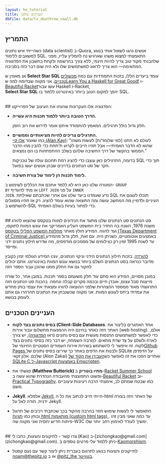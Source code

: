 ```yaml
---
layout: he_tutorial
title: העניינים שלפני
dbFile: data/tx_deathrow_small.db
---
```


<a name="impetus"></a>
## התמריץ
כשהיייתי איש נתונים (data scientist) ב-Quora, אנשים נהגו לשאול אותי בנוגע למשאבים ללימוד SQL. התאמצתי למצוא משהו שארגיש נח להמליץ עלייו, מפני שלהבנתי מקור טוב צריך להיות חינמי, ללא צורך בהרשמה ולקחת בחשבון את הפדגוגיה המתאימה&mdash; הוא צריך לדאוג למשתמשים שלו ולא היה שום דבר כזה בסביבה.

אנ מאמין ש **Select Star SQL** עומד ביעדים הללו, בזכות התמודדות עם כמה <a href="#technicals">מכשולים טכניים</a>. אני מקווה שבדומה למה ש<a href='http://learnyouahaskell.com/chapters'>Learn You a Haskell for Great Good!</a> ו-<a href='https://beautifulracket.com'>Beautiful Racket</a>עשו עבור Haskell ו-Racket,<br>**Select Star SQL** יהפך למקום הטוב ביותר באינטרנט ללמוד בו SQL.

<br>
<a name="pedagogy"></a>
## הפדגוגיה
אלו העקרונות שהנחו את העיצוב של הפרוייקט:

- <p><strong>הדרך הטובה ביותר ללמוד תכנות היא עשייה.</strong><br>

     חלק גדול כולל תרגילים. המאמץ להתמודד איתם אומר לדרוש את רוב הזמן.</p>

- <p><strong>התרגילים צריכים להיות מציאותיים וממשיים.</strong><br>
    כמו שאמר <a href="https://www.fastcompany.com/40435064/what-alan-kay-thinks-about-the-iphone-and-technology-now">אלן קיי (Alan Kay)</a>: "לעולם לא תתנו [למי שלומד/ת] לעשות משהו שהוא לא הדבר האמיתי&mdash; אבל תהיו חייבים לקרוע ת’תחת כדי להבין מהו הדבר הממשי בהקשר של דרך החשיבה שלהם בשלב ההתפתחות בו הם נמצאים.”</p>
    <p>בדומה, התרגילים כאן עוצבו כדי להציג רמת תחכום עולה של טכניקות SQL תוך כדי חקר של סט הנתונים בדרכים שבהן אנשים יעשו בפועל.</p>

- <p><strong>לימוד תכנות הן לימוד של צורת חשיבה.</strong><br>
המטרה שלנו כאן היא לא ללמד אתכם את הכללים לשימוש ב- <code>GROUP BY</code> או מתי להעדיף <code>LEFT JOIN</code> על פני <code>INNER JOIN</code>. נדע שעמדנו ביעד שלנו אם אחרי שכתבתם שאילתת SQL תוכלו לעצום את העיניים ולדמיין מה המחשב עושה ומה התוצאה שהוא עומד להציג. רק אז תהיו מסוגלים להשתמש ב-SQL כדי לפתור בעיות בעולם האמיתי.

<br>
<a name="dataset"></a>
## סט הנתונים
סט הנתונים שלנו מתעד את הנידונים למוות בטקסס שהוצאו להורג משנת 1976, השנה בה החזיר בית המשפט העליון האמריקני את עונש המוות לתוקפו, ועד להווה. המידע חולץ מאתר <a href='https://www.tdcj.state.tx.us/death_row/dr_executed_offenders.html'> מחלקת המשפט הפלילי בטקסס (Texas Department of Criminal Justice) </a> באמצעים אוטומטיים, כשניתן היה. עם זאת, חלק גדול מהמידע עד לשנת 1995 זמין רק כצילומים של מסמכים מודפסים, מה שדרש חילוץ נתונים ידני ומייסר.

המידע הגולמי זמין כקובץ csv <a href="data/tx_deathrow_full.csv"> להורדה</a>. בזכות חילוץ הנתונים הידני וניקוי הנתונים, מדובר כנראה בסט הנתונים השלם ביותר בנושא עונש המוות באינטרנט. אתם יכולים לחקור גם את החלק ממנו שהוכן עבור הספר הזה <sql-exercise
  data-question="זהו עורך קוד אינטרקטיבי. תוכלו לערוך את השאילתה שלמטה."
  data-comment="Shift+Enter הוא קיצור המקלדת להרצת השאילתה"
  data-default-text="SELECT *
FROM executions
LIMIT 3"></sql-exercise>

במובן מסויים, המידע הוא סתם עוד חלק משעמם בספר תכנות. במובן אחר, כל שורה מייצגת סבל עצום, אובדן חיים ובכמה מקרים קבלה ונחמה. בהכנת סט הנתונים הזה התרגשתי מאוד ממספר ההצהרות שלפני ההוצאה להורג ומצאתי את עצמי בוחן מחדש את עמדתי ביחס לעונש המוות. אני מקווה שכשנבחן את הנתונים תהרהרו גם אתם לעומק בנושא.
<br>
<a name="technicals"></a>

## העניינים הטכניים
- <p><strong>בסיס נתונים בצד לקוח (Client-Side Databases</strong>. אחד האתגרים בליצור את האתר הזה כאתר בחינם היה ההמנעות מתשלום עבור אירוח (web hosting). אולם, כדי לאפשר למשתמשים התנסות מעשית עם בסיס נתונים (ראו <a href="#pedagogy">הפדגוגיה</a>), יש צורך לארח ולשלם על צד שרת מתאים. למרבה השמחה, יש דבר כזה בסיסי נתונים בצד לקוח. זה איפשר לי להשתמש בשירות אירוח העמודים הסטטיים החינמי של<a href="https://pages.github.com">Github Pages </a>ולבנות את הדפים באתר כך שיריצו בסיס נתונים של SQLite על הדפדפן שלכם. אלון זקאי (Alon Zakai) ואחרים הפכו את זה לאפשר כש<a href="https://github.com/kripken/sql.js">העבירו את הקוד של SQLite C ל-Javascript באמצעות Emscripten</a>.</p>


- <p> פגשתי את <strong>(Matthew Butterick) מתיו בוטריק</strong> ב-<a href="https://summer-school.racket-lang.org/2018/">Racket Summer School</a> ופשוט התפוצצתי מהעבודה הנהדרת שהוא עשה ב-<a href="http://beautifulracket.com">Beautiful Racket</a> וב- <a href="http://practicaltypography.com">Practical Typography</a>. כמו שבטח שמתם לב, אימצתי הרבה רעיונות עיצוביים משם.</p>

- <p><strong>Jekyll</strong>. אלמלא <a href="https://jekyllrb.com/">Jekyll</a>, הייתי חייב לכתוב את כל ה-html של האתר הזה בצורה ידנית. תודה לאל על Jekyll.</p>

- <p>התאפשר לי לעשות שימוש חוזר בהרבה מהקוד בכך שכתבתי רכיבים של תרגול ובוחן כמו <a href="https://developer.mozilla.org/en-US/docs/Web/Web_Components"> תגיות html מותאמות (custom html tags) </a>. עד כמה שאני מבין זהו פיתוח חדיש יחסית ואני מקווה שה-W3C ימשיך לעודד לאימוץ רחב יותר שלו.</p>

<br>
<a name="contact"></a>
## צרו קשר
- לתיקונים והצעות, כתבו לי (Kao) ב-[zichongkao@gmail.com](zichongkao@gmail.com).
ניתן ללמוד עלי פרטים נוספים ב-<a href="http://kaomorphism.com">Kaomorphism</a>.

- לתייקונים והצעות בנוגע לתרגום בעברית ניתן ליצור קשר עם נעם קסטל
[noam@thepitz.io](noamoss@pitz.io) או ב [@pitz_the בטוויטר](http://twitter.com/pitz_the).
